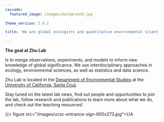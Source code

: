```yaml
---
cascade:
  featured_image: /images/background.jpg
 
theme_version: 2.8.2

title: 'We are global ecologists and quantitative environmental scientists, interested in the intersection of climate change, biodiversity, and ecosystem processes.
'
---
```

**The goal at Zhu Lab**

Is to merge observations, experiments, and models to inform new knowledge of global significance. We use interdisciplinary approaches in ecology, environmental sciences, as well as statistics and data science.

Zhu Lab is located in the [Department of Environmental Studies](https://envs.ucsc.edu/) at the [University of California, Santa Cruz](https://www.ucsc.edu/index.html).

Stay tuned on the latest lab news, find out people and opportunities to join the lab, follow research and publications to learn more about what we do, and check out the teaching resources!

{{< figure src="/images/ucsc-entrance-sign-600x273.jpg">}}A


